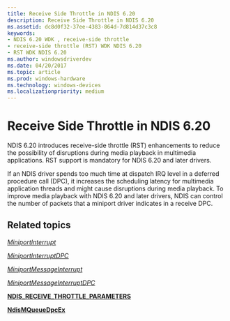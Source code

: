 ```yaml
---
title: Receive Side Throttle in NDIS 6.20
description: Receive Side Throttle in NDIS 6.20
ms.assetid: dc8d0f32-37ee-4383-864d-7d814d37c3c8
keywords:
- NDIS 6.20 WDK , receive-side throttle
- receive-side throttle (RST) WDK NDIS 6.20
- RST WDK NDIS 6.20
ms.author: windowsdriverdev
ms.date: 04/20/2017
ms.topic: article
ms.prod: windows-hardware
ms.technology: windows-devices
ms.localizationpriority: medium
---
```


# Receive Side Throttle in NDIS 6.20





NDIS 6.20 introduces receive-side throttle (RST) enhancements to reduce the possibility of disruptions during media playback in multimedia applications. RST support is mandatory for NDIS 6.20 and later drivers.

If an NDIS driver spends too much time at dispatch IRQ level in a deferred procedure call (DPC), it increases the scheduling latency for multimedia application threads and might cause disruptions during media playback. To improve media playback with NDIS 6.20 and later drivers, NDIS can control the number of packets that a miniport driver indicates in a receive DPC.

## Related topics


[*MiniportInterrupt*](https://msdn.microsoft.com/library/windows/hardware/ff559395)

[*MiniportInterruptDPC*](https://msdn.microsoft.com/library/windows/hardware/ff559398)

[*MiniportMessageInterrupt*](https://msdn.microsoft.com/library/windows/hardware/ff559407)

[*MiniportMessageInterruptDPC*](https://msdn.microsoft.com/library/windows/hardware/ff559411)

[**NDIS\_RECEIVE\_THROTTLE\_PARAMETERS**](https://msdn.microsoft.com/library/windows/hardware/ff567241)

[**NdisMQueueDpcEx**](https://msdn.microsoft.com/library/windows/hardware/ff563640)

 

 






